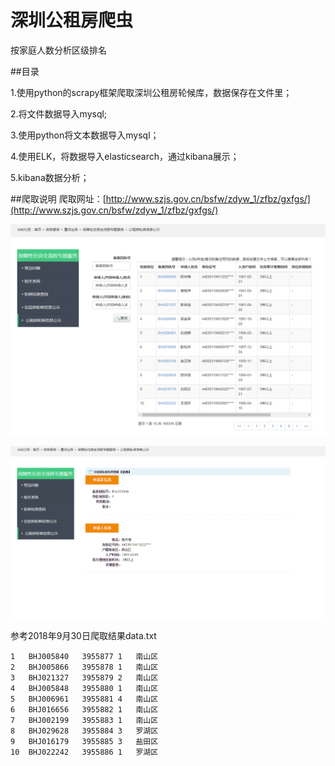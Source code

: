 # 深圳公租房爬虫
按家庭人数分析区级排名

##目录

1.使用python的scrapy框架爬取深圳公租房轮候库，数据保存在文件里；

2.将文件数据导入mysql;

3.使用python将文本数据导入mysql；

4.使用ELK，将数据导入elasticsearch，通过kibana展示；

5.kibana数据分析；

##爬取说明
爬取网址：[http://www.szjs.gov.cn/bsfw/zdyw_1/zfbz/gxfgs/](http://www.szjs.gov.cn/bsfw/zdyw_1/zfbz/gxfgs/)

![page1](https://github.com/tianduo4/sz_security_housing/blob/master/imgs/page_1.png)

![page2](https://github.com/tianduo4/sz_security_housing/blob/master/imgs/page_2.png)

参考2018年9月30日爬取结果data.txt

    1	BHJ005840	3955877	1	南山区
    2	BHJ005866	3955878	1	南山区
    3	BHJ021327	3955879	2	南山区
    4	BHJ005848	3955880	1	南山区
    5	BHJ006961	3955881	4	南山区
    6	BHJ016656	3955882	1	南山区
    7	BHJ002199	3955883	1	南山区
    8	BHJ029628	3955884	3	罗湖区
    9	BHJ016179	3955885	3	盐田区
    10	BHJ022242	3955886	1	罗湖区